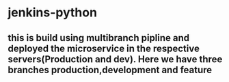 # jenkins-python
## this is build using multibranch pipline and deployed the microservice in the respective servers(Production and dev). Here we have three branches production,development and feature
